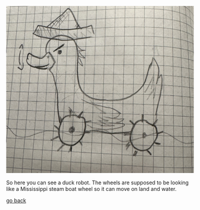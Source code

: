 
![ConceptArt](DuckRobotConceptArt.jpg "ConceptArt")

So here you can see a duck robot. The wheels are supposed to be looking like a Mississippi steam boat wheel so it can move on land and water.

[go back](/doc/PersonalDevelopmentPlan)
